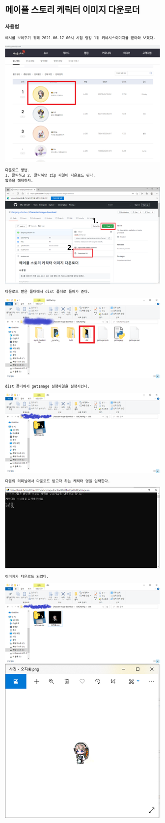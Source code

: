 
# 메이플 스토리 케릭터 이미지 다운로더

### 사용법

    예시를 보여주기 위해 2021-06-17 00시 시점 랭킹 1위 키네시스이미지를 받아와 보겠다.

<img src="./img/목표설정.png"/>

    다운로드 방법.
    1. 클릭하고 2. 클릭하면 zip 파일이 다운로드 된다.
    압축을 해제하자.

<img src="./img/파일다운로드.png"/>
    
    다운로드 받은 폴더에서 dist 폴더로 들어가 준다.

<img src="./img/첫화면.png"/>

    dist 폴더에서 getImage 실행파일을 실행시킨다.

<img src="./img/실행전.png"/>

    다음의 터미널에서 다운로드 받고자 하는 케릭터 명을 입력한다.

<img src="./img/실행화면.png"/>

    이미지가 다운로드 되었다.

<img src="./img/결과화면.png"/>

<img src="./img/결과물.png"/>